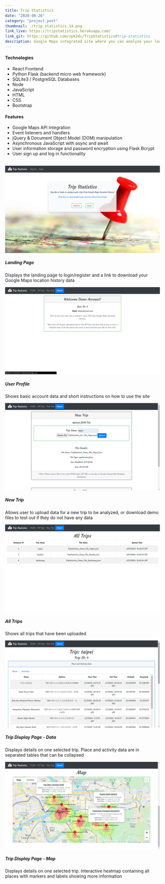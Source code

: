 ```yaml
---
title: Trip Statistics
date: "2020-08-26"
category: "project_post"
thumbnail: ./trip_statistics_14.png
link_live: https://tripstatistics.herokuapp.com/
link_git: https://github.com/spk2dc/TripStatistics#trip-statistics
description: Google Maps integrated site where you can analyze your location history data and see an overview of where you visited and what you did on your last trip.
---
```


#### Technologies

- React Frontend
- Python Flask (backend micro web framework)
- SQLite3 / PostgreSQL Databases
- Node
- JavaScript
- HTML
- CSS
- Bootstrap

#### Features

- Google Maps API Integration
- Event listeners and handlers
- jQuery & Document Object Model (DOM) manipulation
- Asynchronous JavaScript with async and await
- User information storage and password encryption using Flask Bcrypt
- User sign up and log in functionality

<br />

<div class="card bg-light mb-3 p-2">
  <img class="card-img-top border my-1" src="./trip_statistics_1.png" alt="trip_statistics">
  <div class="card-body">
    <h5 class="card-title">Landing Page</h5>
    <p class="card-text">Displays the landing page to login/register and a link to download your Google Maps location history data</p>
  </div>
</div>

<div class="card bg-light mb-3 p-2">
  <img class="card-img-top border my-1" src="./trip_statistics_4.png" alt="trip_statistics">
  <div class="card-body">
    <h5 class="card-title">User Profile</h5>
    <p class="card-text">Shows basic account data and short instructions on how to use the site</p>
  </div>
</div>

<div class="card bg-light mb-3 p-2">
  <img class="card-img-top border my-1" src="./trip_statistics_6.png" alt="trip_statistics">
  <div class="card-body">
    <h5 class="card-title">New Trip</h5>
    <p class="card-text">Allows user to upload data for a new trip to be analyzed, or download demo files to test out if they do not have any data</p>
  </div>
</div>

<div class="card bg-light mb-3 p-2">
  <img class="card-img-top border my-1" src="./trip_statistics_7.png" alt="trip_statistics">
  <div class="card-body">
    <h5 class="card-title">All Trips</h5>
    <p class="card-text">Shows all trips that have been uploaded</p>
  </div>
</div>

<div class="card bg-light mb-3 p-2">
  <img class="card-img-top border my-1" src="./trip_statistics_8.png" alt="trip_statistics">
  <div class="card-body">
    <h5 class="card-title">Trip Display Page - Data</h5>
    <p class="card-text">Displays details on one selected trip. Place and activity data are in separated tables that can be collapsed</p>
  </div>
</div>

<div class="card bg-light mb-3 p-2">
  <img class="card-img-top border my-1" src="./trip_statistics_14.png" alt="trip_statistics">
  <div class="card-body">
    <h5 class="card-title">Trip Display Page - Map</h5>
    <p class="card-text">Displays details on one selected trip. Interactive heatmap containing all places with markers and labels showing more information</p>
  </div>
</div>
